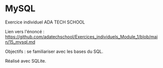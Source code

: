 # MySQL
Exercice individuel ADA TECH SCHOOL

Lien vers l'énoncé : https://github.com/adatechschool/Exercices_individuels_Module_1/blob/main/15_mysql.md

Objectifs : se familiariser avec les bases du SQL.

Réalisé avec SQLite.
